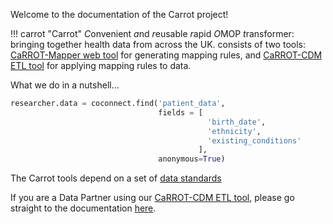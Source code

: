Welcome to the documentation of the Carrot project!

!!! carrot "Carrot"
    *C*onvenient *a*nd *r*eusable *r*apid *O*MOP *t*ransformer: bringing together health data from across the UK.
    consists of two tools: [CaRROT-Mapper web tool](CaRROT-Mapper/about.md) for generating mapping rules, and 
    [CaRROT-CDM ETL tool](CaRROT-CDM/About.md) for applying mapping rules to data.

What we do in a nutshell...
```python
researcher.data = coconnect.find('patient_data',
                                 fields = [
                                            'birth_date',
                                            'ethnicity',
                                            'existing_conditions'
                                          ],
                                 anonymous=True)
```

The Carrot tools depend on a set of [data standards]()

If you are a Data Partner using our [CaRROT-CDM ETL tool](https://github.com/HDRUK/CaRROT-CDM), please go straight to the documentation [here](CaRROT-CDM/About.md).
